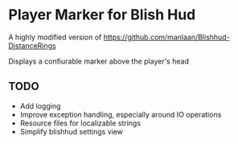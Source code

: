 # Player Marker for Blish Hud
A highly modified version of https://github.com/manlaan/Blishhud-DistanceRings

Displays a confiurable marker above the player's head

## TODO
* Add logging
* Improve exception handling, especially around IO operations
* Resource files for localizable strings
* Simplify blishhud settings view
